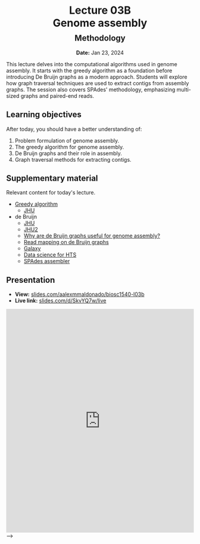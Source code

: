 <h1 style="margin-bottom: 0.4em; text-align: center;">
    <b>Lecture 03B</b><br>
    Genome assembly
</h1>
<h2 style="margin-top: 0.0em; text-align: center;">
    Methodology
</h2>
<p style="text-align: center;">
    <b>Date:</b> Jan 23, 2024
</p>

This lecture delves into the computational algorithms used in genome assembly.
It starts with the greedy algorithm as a foundation before introducing De Bruijn graphs as a modern approach.
Students will explore how graph traversal techniques are used to extract contigs from assembly graphs.
The session also covers SPAdes' methodology, emphasizing multi-sized graphs and paired-end reads.

## Learning objectives

After today, you should have a better understanding of:

1.  Problem formulation of genome assembly.
2.  The greedy algorithm for genome assembly.
3.  De Bruijn graphs and their role in assembly.
4.  Graph traversal methods for extracting contigs.

## Supplementary material

Relevant content for today's lecture.

-   [Greedy algorithm](https://omics.crumblearn.org/genomics/assembly/de-novo/greedy/)
    -   [JHU](https://www.cs.jhu.edu/~langmea/resources/lecture_notes/16_assembly_scs_v2.pdf)
-   de Bruijn
    -   [JHU](https://www.cs.jhu.edu/~langmea/resources/lecture_notes/17_assembly_dbg_v2.pdf)
    -   [JHU2](https://www.cs.jhu.edu/~langmea/resources/lecture_notes/19_assembly_dbg2_v2.pdf)
    -   [Why are de Bruijn graphs useful for genome assembly?](https://www.ncbi.nlm.nih.gov/pmc/articles/PMC5531759/)
    -   [Read mapping on de Bruijn graphs](https://bmcbioinformatics.biomedcentral.com/articles/10.1186/s12859-016-1103-9)
    -   [Galaxy](https://training.galaxyproject.org/training-material/topics/assembly/tutorials/debruijn-graph-assembly/slides-plain.html)
    -   [Data science for HTS](https://data-science-sequencing.github.io/Win2018/lectures/lecture7/)
    -   [SPAdes assembler](https://doi.org/10.1089/cmb.2012.0021)

## Presentation

-   **View:** [slides.com/aalexmmaldonado/biosc1540-l03b](https://slides.com/aalexmmaldonado/biosc1540-l03b)
-   **Live link:** [slides.com/d/SkvYQ7w/live](https://slides.com/d/SkvYQ7w/live)
<!-- -   **Download:** [biosc1540-l03b.pdf](/lectures/03B/biosc1540-l03b.pdf) -->

<iframe src="https://slides.com/aalexmmaldonado/biosc1540-l03b/embed?byline=hidden&share=hidden" width="100%" height="600" title="BIOSC 1540: Lecture 03B" scrolling="no" frameborder="0" webkitallowfullscreen mozallowfullscreen allowfullscreen></iframe> -->

